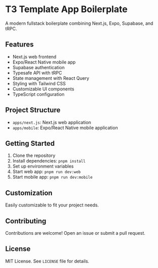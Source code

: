 # T3 Template App Boilerplate

A modern fullstack boilerplate combining Next.js, Expo, Supabase, and tRPC.

## Features

- Next.js web frontend
- Expo/React Native mobile app
- Supabase authentication
- Typesafe API with tRPC
- State management with React Query
- Styling with Tailwind CSS
- Customizable UI components
- TypeScript configuration

## Project Structure

- `apps/next.js`: Next.js web application
- `apps/mobile`: Expo/React Native mobile application

## Getting Started

1. Clone the repository
2. Install dependencies: `pnpm install`
3. Set up environment variables
4. Start web app: `pnpm run dev:web`
5. Start mobile app: `pnpm run dev:mobile`

## Customization

Easily customizable to fit your project needs.

## Contributing

Contributions are welcome! Open an issue or submit a pull request.

## License

MIT License. See `LICENSE` file for details.
